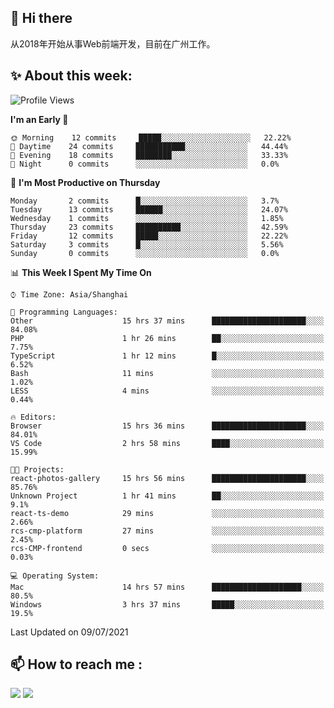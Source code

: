 ## 👋 Hi there

从2018年开始从事Web前端开发，目前在广州工作。

<!--![](https://github-readme-stats.vercel.app/api?username=fxpixels&theme=graywhite&hide_border=true)
![](https://github-readme-stats.vercel.app/api/top-langs/?username=fxpixels&hide_border=true&layout=compact)
-->
<!--
<img src="https://github-readme-stats.vercel.app/api?username=fxpixels&theme=graywhite&hide_border=true" width="500" alt=""/>
<img src="https://github-readme-stats.vercel.app/api/top-langs/?username=fxpixels&hide_border=true&layout=compact" width="300" alt=""/>
-->
## ✨ About this week:
<!--START_SECTION:waka-->
![Profile Views](http://img.shields.io/badge/Profile%20Views-4-blue)

**I'm an Early 🐤** 

```text
🌞 Morning    12 commits     █████░░░░░░░░░░░░░░░░░░░░   22.22% 
🌆 Daytime    24 commits     ███████████░░░░░░░░░░░░░░   44.44% 
🌃 Evening    18 commits     ████████░░░░░░░░░░░░░░░░░   33.33% 
🌙 Night      0 commits      ░░░░░░░░░░░░░░░░░░░░░░░░░   0.0%

```
📅 **I'm Most Productive on Thursday** 

```text
Monday       2 commits      █░░░░░░░░░░░░░░░░░░░░░░░░   3.7% 
Tuesday      13 commits     ██████░░░░░░░░░░░░░░░░░░░   24.07% 
Wednesday    1 commits      ░░░░░░░░░░░░░░░░░░░░░░░░░   1.85% 
Thursday     23 commits     ██████████░░░░░░░░░░░░░░░   42.59% 
Friday       12 commits     █████░░░░░░░░░░░░░░░░░░░░   22.22% 
Saturday     3 commits      █░░░░░░░░░░░░░░░░░░░░░░░░   5.56% 
Sunday       0 commits      ░░░░░░░░░░░░░░░░░░░░░░░░░   0.0%

```


📊 **This Week I Spent My Time On** 

```text
⌚︎ Time Zone: Asia/Shanghai

💬 Programming Languages: 
Other                    15 hrs 37 mins      █████████████████████░░░░   84.08% 
PHP                      1 hr 26 mins        ██░░░░░░░░░░░░░░░░░░░░░░░   7.75% 
TypeScript               1 hr 12 mins        █░░░░░░░░░░░░░░░░░░░░░░░░   6.52% 
Bash                     11 mins             ░░░░░░░░░░░░░░░░░░░░░░░░░   1.02% 
LESS                     4 mins              ░░░░░░░░░░░░░░░░░░░░░░░░░   0.44%

🔥 Editors: 
Browser                  15 hrs 36 mins      █████████████████████░░░░   84.01% 
VS Code                  2 hrs 58 mins       ████░░░░░░░░░░░░░░░░░░░░░   15.99%

🐱‍💻 Projects: 
react-photos-gallery     15 hrs 56 mins      █████████████████████░░░░   85.76% 
Unknown Project          1 hr 41 mins        ██░░░░░░░░░░░░░░░░░░░░░░░   9.1% 
react-ts-demo            29 mins             ░░░░░░░░░░░░░░░░░░░░░░░░░   2.66% 
rcs-cmp-platform         27 mins             ░░░░░░░░░░░░░░░░░░░░░░░░░   2.45% 
rcs-CMP-frontend         0 secs              ░░░░░░░░░░░░░░░░░░░░░░░░░   0.03%

💻 Operating System: 
Mac                      14 hrs 57 mins      ████████████████████░░░░░   80.5% 
Windows                  3 hrs 37 mins       █████░░░░░░░░░░░░░░░░░░░░   19.5%

```


 Last Updated on 09/07/2021
<!--END_SECTION:waka-->

## :mailbox: How to reach me : 

[<img src="https://img.icons8.com/bubbles/50/000000/gmail.png"/>](mailto:iampcfox@gmail.com)
[<img target="_blank" src="https://img.icons8.com/bubbles/50/000000/github.png">](https://github.com/FxPixels)



<!-- ![Visitor Badge](https://visitor-badge.laobi.icu/badge?page_id=fxpixels) -->

<!--
**FxPixels/FxPixels** is a ✨ _special_ ✨ repository because its `README.md` (this file) appears on your GitHub profile.

Here are some ideas to get you started:

- 🔭 I’m currently working on ...
- 🌱 I’m currently learning ...
- 👯 I’m looking to collaborate on ...
- 🤔 I’m looking for help with ...
- 💬 Ask me about ...
- 📫 How to reach me: ...
- 😄 Pronouns: ...
- ⚡ Fun fact: ...
-->
